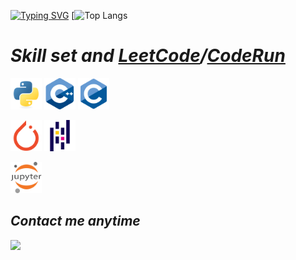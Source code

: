 [![Typing SVG](https://readme-typing-svg.herokuapp.com?font=Inconsolata&pause=1000&color=1DAB00&background=16161600&center=true&width=435&lines=Hello%2C+my+name+is+Gleb;I+am+a+python+developer;I+like+neural+networks+and+grean+tea)](https://git.io/typing-svg)
[![Top Langs](https://github-readme-stats.vercel.app/api/top-langs/?username=anuraghazra&layout=compact)


# _Skill set and [LeetCode](https://leetcode.com/u/Gelbus/)/[CodeRun](https://coderun.yandex.ru/profile)_
<p>
<img width=50 src='https://github.com/devicons/devicon/blob/master/icons/python/python-original.svg'>
<img width=50 src='https://github.com/devicons/devicon/blob/master/icons/cplusplus/cplusplus-original.svg'>
<img width=50 src='https://github.com/devicons/devicon/blob/master/icons/c/c-original.svg'>
</p>

<p>
<!-- <img width=50 src='https://github.com/devicons/devicon/blob/master/icons/tensorflow/tensorflow-original.svg'> -->
<img width=50 src ='https://github.com/devicons/devicon/blob/master/icons/pytorch/pytorch-original.svg'>
<img width=50 src ='https://github.com/devicons/devicon/blob/master/icons/pandas/pandas-original.svg'>
</p>

<p>
  <img width=50 src='https://github.com/devicons/devicon/blob/master/icons/jupyter/jupyter-original-wordmark.svg'>
</p>


<!-- [![Anurag's GitHub stats](https://github-readme-stats.vercel.app/api?username=Gelbus&theme=dark)](https://github.com/Gelbus/github-readme-stats) -->

## *Contact me anytime*
<p>
<a href='https://t.me/gnechtowork'>
<img width=50 src='https://github.com/Gelbus/Gelbus/assets/100421998/606e7bec-e492-487c-9ed1-f71f9119afd4'>
</a>
</p>


